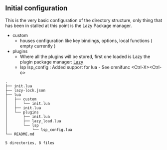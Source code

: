 ## Initial configuration

This is the very basic configuration of the directory structure, only thing that has been in stalled at this point is the Lazy Package manager.

- custom 
    - houses configuration like key bindings, options, local functions ( empty currently )
- plugins
    - Where all the plugins will be stored, first one loaded is Lazy the plugin package manager: [Lazy](https://lazy.folke.io/)
    - lsp
        lsp_config : Added support for lua - See omnifunc \<Ctrl-X\>\<Ctrl-o\>

```script
.
├── init.lua
├── lazy-lock.json
├── lua
│   ├── custom
│   │   └── init.lua
│   ├── init.lua
│   └── plugins
│       ├── init.lua
│       ├── lazy_load.lua
│       └── lsp
│           └── lsp_config.lua
└── README.md

5 directories, 8 files

```
